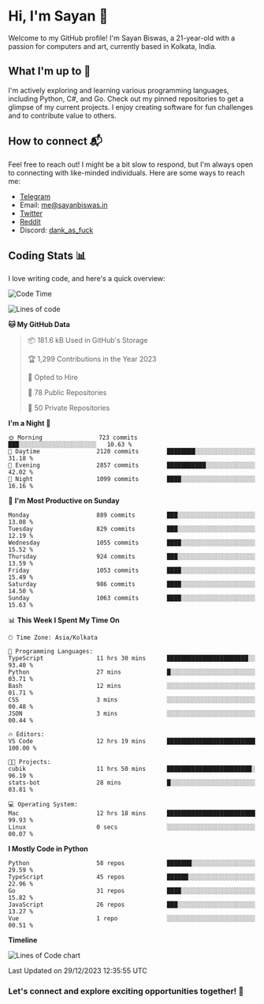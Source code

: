 # Hi, I'm Sayan 👋

Welcome to my GitHub profile! I'm Sayan Biswas, a 21-year-old with a passion for computers and art, currently based in Kolkata, India.

## What I'm up to 🚀

I'm actively exploring and learning various programming languages, including Python, C#, and Go. Check out my pinned repositories to get a glimpse of my current projects. I enjoy creating software for fun challenges and to contribute value to others.

## How to connect 📬

Feel free to reach out! I might be a bit slow to respond, but I'm always open to connecting with like-minded individuals. Here are some ways to reach me:

- [Telegram](https://t.me/dank_as_fuck)
- Email: [me@sayanbiswas.in](mailto:me@sayanbiswas.in)
- [Twitter](https://twitter.com/TheDankDel)
- [Reddit](https://www.reddit.com/user/dank_as_fuck_/)
- Discord: [dank_as_fuck](https://discordapp.com/users/506536929152466945)

## Coding Stats 📊

I love writing code, and here's a quick overview:

<!--START_SECTION:waka-->
![Code Time](http://img.shields.io/badge/Code%20Time-1%2C360%20hrs%2017%20mins-blue)

![Lines of code](https://img.shields.io/badge/From%20Hello%20World%20I%27ve%20Written-6.6%20million%20lines%20of%20code-blue)

**🐱 My GitHub Data** 

> 📦 181.6 kB Used in GitHub's Storage 
 > 
> 🏆 1,299 Contributions in the Year 2023
 > 
> 💼 Opted to Hire
 > 
> 📜 78 Public Repositories 
 > 
> 🔑 50 Private Repositories 
 > 
**I'm a Night 🦉** 

```text
🌞 Morning                723 commits         ███░░░░░░░░░░░░░░░░░░░░░░   10.63 % 
🌆 Daytime                2120 commits        ████████░░░░░░░░░░░░░░░░░   31.18 % 
🌃 Evening                2857 commits        ███████████░░░░░░░░░░░░░░   42.02 % 
🌙 Night                  1099 commits        ████░░░░░░░░░░░░░░░░░░░░░   16.16 % 
```
📅 **I'm Most Productive on Sunday** 

```text
Monday                   889 commits         ███░░░░░░░░░░░░░░░░░░░░░░   13.08 % 
Tuesday                  829 commits         ███░░░░░░░░░░░░░░░░░░░░░░   12.19 % 
Wednesday                1055 commits        ████░░░░░░░░░░░░░░░░░░░░░   15.52 % 
Thursday                 924 commits         ███░░░░░░░░░░░░░░░░░░░░░░   13.59 % 
Friday                   1053 commits        ████░░░░░░░░░░░░░░░░░░░░░   15.49 % 
Saturday                 986 commits         ████░░░░░░░░░░░░░░░░░░░░░   14.50 % 
Sunday                   1063 commits        ████░░░░░░░░░░░░░░░░░░░░░   15.63 % 
```


📊 **This Week I Spent My Time On** 

```text
🕑︎ Time Zone: Asia/Kolkata

💬 Programming Languages: 
TypeScript               11 hrs 30 mins      ███████████████████████░░   93.40 % 
Python                   27 mins             █░░░░░░░░░░░░░░░░░░░░░░░░   03.71 % 
Bash                     12 mins             ░░░░░░░░░░░░░░░░░░░░░░░░░   01.71 % 
CSS                      3 mins              ░░░░░░░░░░░░░░░░░░░░░░░░░   00.48 % 
JSON                     3 mins              ░░░░░░░░░░░░░░░░░░░░░░░░░   00.44 % 

🔥 Editors: 
VS Code                  12 hrs 19 mins      █████████████████████████   100.00 % 

🐱‍💻 Projects: 
cubik                    11 hrs 50 mins      ████████████████████████░   96.19 % 
stats-bot                28 mins             █░░░░░░░░░░░░░░░░░░░░░░░░   03.81 % 

💻 Operating System: 
Mac                      12 hrs 18 mins      █████████████████████████   99.93 % 
Linux                    0 secs              ░░░░░░░░░░░░░░░░░░░░░░░░░   00.07 % 
```

**I Mostly Code in Python** 

```text
Python                   58 repos            ███████░░░░░░░░░░░░░░░░░░   29.59 % 
TypeScript               45 repos            ██████░░░░░░░░░░░░░░░░░░░   22.96 % 
Go                       31 repos            ████░░░░░░░░░░░░░░░░░░░░░   15.82 % 
JavaScript               26 repos            ███░░░░░░░░░░░░░░░░░░░░░░   13.27 % 
Vue                      1 repo              ░░░░░░░░░░░░░░░░░░░░░░░░░   00.51 % 
```



**Timeline**

![Lines of Code chart](https://raw.githubusercontent.com/Dank-del/Dank-del/main/assets/bar_graph.png)


 Last Updated on 29/12/2023 12:35:55 UTC
<!--END_SECTION:waka-->

### Let's connect and explore exciting opportunities together! 🚀
